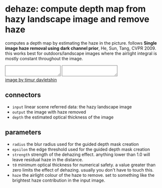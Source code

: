 # dehaze: compute depth map from hazy landscape image and remove haze

computes a depth map by estimating the haze in the picture.
follows **Single image haze removal using dark channel prior**, He, Sun, Tang, CVPR 2009.
this works best for outdoors/landscape images where the airlight integral is mostly
constant throughout the image.

<div class="compare_box">
<textarea readonly style="background-image:url(dehaze-off.jpg)"></textarea>
<textarea readonly style="background-image:url(dehaze-on.jpg)" ></textarea>
</div>
<a href="https://discuss.pixls.us/t/play-raw-daylight-haze/10491/46">image by timur davletshin</a>

## connectors

* `input` linear scene referred data: the hazy landscape image
* `output` the image with haze removed
* `depth` the estimated optical thickness of the image

## parameters

* `radius` the blur radius used for the guided depth mask creation
* `epsilon` the edge threshold used for the guided depth mask creation
* `strength` strength of the dehazing effect. anything lower than 1.0 will leave residual haze in the distance.
* `t0` minimum optical thickness for numerical safety. a value greater than zero limits the effect of dehazing. usually you don't have to touch this.
* `haze` the airlight colour of the haze to remove. set to something like the brightest haze contribution in the input image.
